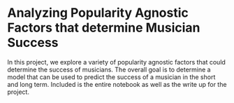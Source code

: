 # Analyzing Popularity Agnostic Factors that determine Musician Success

In this project, we explore a variety of popularity agnostic factors that could determine the 
success of musicians. The overall goal is to determine a model that can be used to predict the 
success of a musician in the short and long term. Included is the entire notebook as well as the 
write up for the project.
